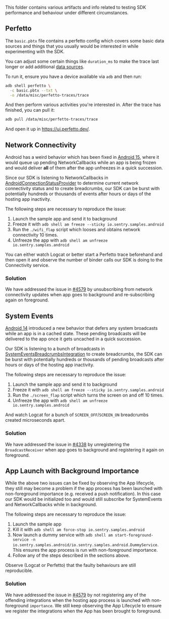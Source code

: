 This folder contains various artifacts and info related to testing SDK performance and behaviour under different circumstances.

## Perfetto

The `basic.pbtx` file contains a perfetto config which covers some basic data sources and things that you usually would be interested in while experimenting with the SDK.

You can adjust some certain things like `duration_ms` to make the trace last longer or add additional [data sources](https://perfetto.dev/docs/data-sources/atrace).

To run it, ensure you have a device available via `adb` and then run:

```bash
adb shell perfetto \
  -c basic.pbtx --txt \
  -o /data/misc/perfetto-traces/trace
```

And then perform various activities you're interested in. After the trace has finished, you can pull it:

```bash
adb pull /data/misc/perfetto-traces/trace
```

And open it up in https://ui.perfetto.dev/.

## Network Connectivity

Android has a weird behavior which has been fixed in [Android 15](https://cs.android.com/android/_/android/platform/packages/modules/Connectivity/+/2d78124348f4864d054ea7a7b52683d225bd7c1f), where it would queue up pending NetworkCallbacks while an app is being frozen and would deliver **all** of them after the app unfreezes in a quick succession.

Since our SDK is listening to NetworkCallbacks in [AndroidConnectionStatusProvider](../../../sentry-android-core/src/main/java/io/sentry/android/core/internal/util/AndroidConnectionStatusProvider.java) to determine current network connectivity status and to create breadcrumbs, our SDK can be burst with potentially hundreds or thousands of events after hours or days of the hosting app inactivity.

The following steps are necessary to reproduce the issue:

1. Launch the sample app and send it to background
2. Freeze it with `adb shell am freeze --sticky io.sentry.samples.android`
3. Run the `./wifi_flap` script which looses and obtains network connectivity 10 times.
4. Unfreeze the app with `adb shell am unfreeze io.sentry.samples.android`

You can either watch Logcat or better start a Perfetto trace beforehand and then open it and observe the number of binder calls our SDK is doing to the Connectivity service.

### Solution

We have addressed the issue in [#4579](https://github.com/getsentry/sentry-java/pull/4579) by unsubscribing from network connectivity updates when app goes to background and re-subscribing again on foreground.

## System Events

[Android 14](https://developer.android.com/develop/background-work/background-tasks/broadcasts#android-14) introduced a new behavior that defers any system broadcasts while an app is in a cached state. These pending broadcasts will be delivered to the app once it gets uncached in a quick succession.

Our SDK is listening to a bunch of broadcasts in [SystemEventsBreadcrumbsIntegration](../../../sentry-android-core/src/main/java/io/sentry/android/core/SystemEventsBreadcrumbsIntegration.java) to create breadcrumbs, the SDK can be burst with potentially hundreds or thousands of pending broadcasts after hours or days of the hosting app inactivity.

The following steps are necessary to reproduce the issue:

1. Launch the sample app and send it to background
2. Freeze it with `adb shell am freeze --sticky io.sentry.samples.android`
3. Run the `./screen_flap` script which turns the screen on and off 10 times.
4. Unfreeze the app with `adb shell am unfreeze io.sentry.samples.android`

And watch Logcat for a bunch of `SCREEN_OFF`/`SCREEN_ON` breadcrumbs created microseconds apart.

### Solution

We have addressed the issue in [#4338](https://github.com/getsentry/sentry-java/pull/4338) by unregistering the `BroadcastReceiver` when app goes to background and registering it again on foreground.

## App Launch with Background Importance 

While the above two issues can be fixed by observing the App lifecycle, they still may become a problem if the app process has been launched with non-foreground importance (e.g. received a push notification). In this case our SDK would be initialized too and would still subscribe for SystemEvents and NetworkCallbacks while in background.

The following steps are necessary to reproduce the issue:

1. Launch the sample app
2. Kill it with `adb shell am force-stop io.sentry.samples.android`
3. Now launch a dummy service with `adb shell am start-foreground-service -n io.sentry.samples.android/io.sentry.samples.android.DummyService`. This ensures the app process is run with non-foreground importance.
4. Follow any of the steps described in the sections above.

Observe (Logcat or Perfetto) that the faulty behaviours are still reproducible.

### Solution

We have addressed the issue in [#4579](https://github.com/getsentry/sentry-java/pull/4579) by not registering any of the offending integrations when the hosting app process is launched with non-foreground `importance`. We still keep observing the App Lifecycle to ensure we register the integrations when the App has been brought to foreground.